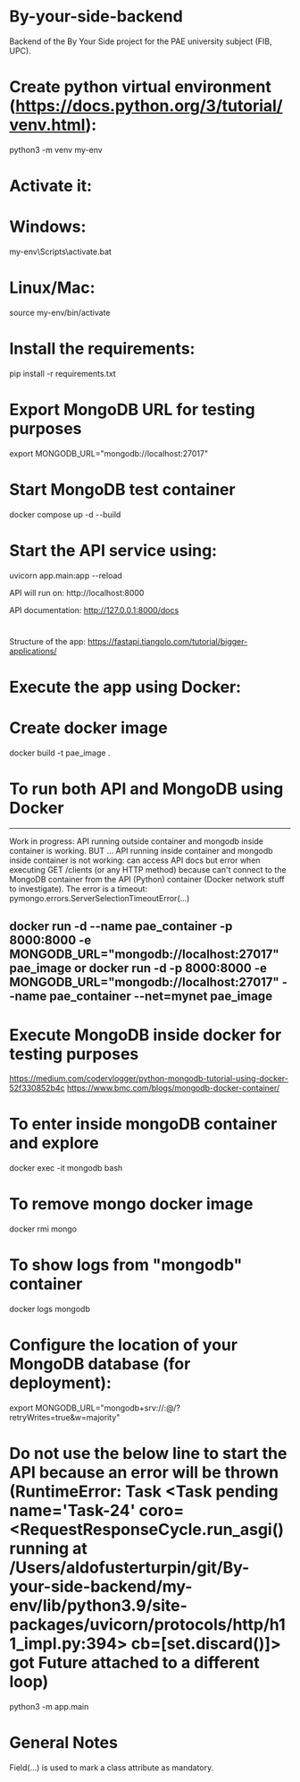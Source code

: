 # By-your-side-backend
Backend of the By Your Side project for the PAE university subject (FIB, UPC).

# Create python virtual environment (https://docs.python.org/3/tutorial/venv.html):
python3 -m venv my-env

# Activate it:
# Windows:
my-env\Scripts\activate.bat

# Linux/Mac:
source my-env/bin/activate

# Install the requirements:
pip install -r requirements.txt

# Export MongoDB URL for testing purposes
export MONGODB_URL="mongodb://localhost:27017"

# Start MongoDB test container
docker compose up -d --build

# Start the API service using:
uvicorn app.main:app --reload

API will run on:
http://localhost:8000

API documentation:
http://127.0.0.1:8000/docs

# #########################################################

Structure of the app:
https://fastapi.tiangolo.com/tutorial/bigger-applications/

# Execute the app using Docker:
# Create docker image
docker build -t pae_image .

# To run both API and MongoDB using Docker
------------------------------
Work in progress:
API running outside container and mongodb inside container is working.
BUT ...
API running inside container and mongodb inside container is not working: can access API docs but error when executing 
GET /clients (or any HTTP method) because can't connect to the MongoDB container from the API (Python) container
(Docker network stuff to investigate).
The error is a timeout:
pymongo.errors.ServerSelectionTimeoutError(...)

docker run -d --name pae_container -p 8000:8000 -e MONGODB_URL="mongodb://localhost:27017" pae_image
or
docker run -d -p 8000:8000 -e MONGODB_URL="mongodb://localhost:27017" --name pae_container --net=mynet pae_image
------------------------------

# Execute MongoDB inside docker for testing purposes
https://medium.com/codervlogger/python-mongodb-tutorial-using-docker-52f330852b4c
https://www.bmc.com/blogs/mongodb-docker-container/

# To enter inside mongoDB container and explore
docker exec -it mongodb bash

# To remove mongo docker image 
docker rmi mongo

# To show logs from "mongodb" container
docker logs mongodb

# Configure the location of your MongoDB database (for deployment):
export MONGODB_URL="mongodb+srv://<username>:<password>@<url>/<db>?retryWrites=true&w=majority"

# Do not use the below line to start the API because an error will be thrown (RuntimeError: Task <Task pending name='Task-24' coro=<RequestResponseCycle.run_asgi() running at /Users/aldofusterturpin/git/By-your-side-backend/my-env/lib/python3.9/site-packages/uvicorn/protocols/http/h11_impl.py:394> cb=[set.discard()]> got Future <Future pending> attached to a different loop)
python3 -m app.main

# General Notes
Field(...) is used to mark a class attribute as mandatory.